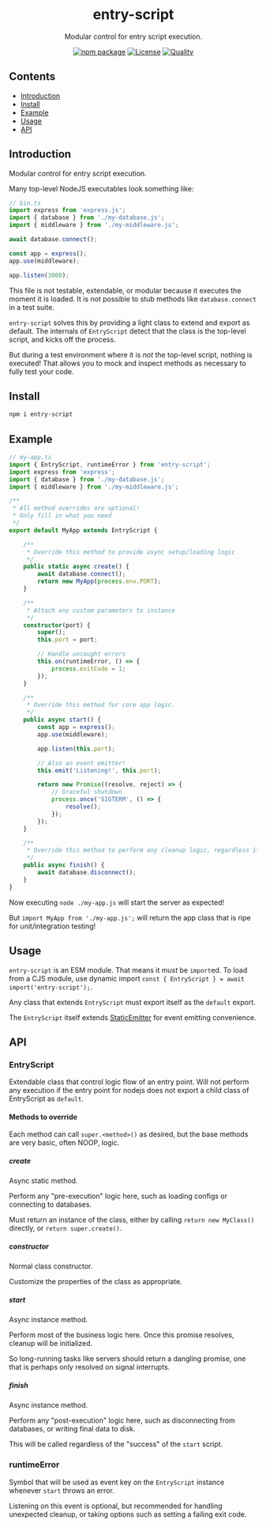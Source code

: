 <div style="text-align:center">

<h1>entry-script</h1>
<p>Modular control for entry script execution.</p>

[![npm package](https://badge.fury.io/js/entry-script.svg)](https://www.npmjs.com/package/entry-script)
[![License](https://img.shields.io/npm/l/entry-script.svg)](https://github.com/JacobLey/jacobley/blob/main/common/config/publish/LICENSE)
[![Quality](https://img.shields.io/npms-io/quality-score/entry-script.svg)](https://www.npmjs.com/package/entry-script)

</div>

## Contents
- [Introduction](#introduction)
- [Install](#install)
- [Example](#example)
- [Usage](#usage)
- [API](#api)

<a name="Introduction"></a>
## Introduction

Modular control for entry script execution.

Many top-level NodeJS executables look something like:

```ts
// bin.ts
import express from 'express.js';
import { database } from './my-database.js';
import { middleware } from './my-middleware.js';

await database.connect();

const app = express();
app.use(middleware);

app.listen(3000);
```

This file is not testable, extendable, or modular because it executes the moment it is loaded. It is not possible to stub methods like `database.connect` in a test suite.

`entry-script` solves this by providing a light class to extend and export as default. The internals of `EntryScript` detect that the class is the top-level script, and kicks off the process.

But during a test environment where it is _not_ the top-level script, nothing is executed! That allows you to mock and inspect methods as necessary to fully test your code.

<a name="Install"></a>
## Install

```sh
npm i entry-script
```

<a name="Example"></a>
## Example

```ts
// my-app.ts
import { EntryScript, runtimeError } from 'entry-script';
import express from 'express';
import { database } from './my-database.js';
import { middleware } from './my-middleware.js';

/**
 * All method overrides are optional!
 * Only fill in what you need
 */
export default MyApp extends EntryScript {

    /**
     * Override this method to provide async setup/loading logic
     */
    public static async create() {
        await database.connect();
        return new MyApp(process.env.PORT);
    }

    /**
     * Attach any custom parameters to instance
     */
    constructor(port) {
        super();
        this.port = port;

        // Handle uncaught errors
        this.on(runtimeError, () => {
            process.exitCode = 1;
        });
    }

    /**
     * Override this method for core app logic.
     */
    public async start() {
        const app = express();
        app.use(middleware);

        app.listen(this.port);

        // Also an event emitter!
        this.emit('Listening!', this.port);

        return new Promise((resolve, reject) => {
            // Graceful shutdown
            process.once('SIGTERM', () => {
                resolve();
            });
        });
    }

    /**
     * Override this method to perform any cleanup logic, regardless if `start` threw an error.
     */
    public async finish() {
        await database.disconnect();
    }
}
```

Now executing `node ./my-app.js` will start the server as expected!

But `import MyApp from './my-app.js';` will return the app class that is ripe for unit/integration testing!

<a name="usage"></a>
## Usage

`entry-script` is an ESM module. That means it _must_ be `import`ed. To load from a CJS module, use dynamic import `const { EntryScript } = await import('entry-script');`.

Any class that extends `EntryScript` must export itself as the `default` export.

The `EntryScript` itself extends [StaticEmitter](https://www.npmjs.com/package/static-emitter) for event emitting convenience.

<a name="api"></a>
## API

### EntryScript

Extendable class that control logic flow of an entry point. Will not perform any execution if the entry point for nodejs does not export a child class of EntryScript as `default`.

#### Methods to override

Each method can call `super.<method>()` as desired, but the base methods are very basic, often NOOP, logic.

##### create

Async static method.

Perform any "pre-execution" logic here, such as loading configs or connecting to databases.

Must return an instance of the class, either by calling `return new MyClass()` directly, or `return super.create()`.

##### constructor

Normal class constructor.

Customize the properties of the class as appropriate.

##### start

Async instance method.

Perform most of the business logic here. Once this promise resolves, cleanup will be initialized.

So long-running tasks like servers should return a dangling promise, one that is perhaps only resolved on signal interrupts.

##### finish

Async instance method.

Perform any "post-execution" logic here, such as disconnecting from databases, or writing final data to disk.

This will be called regardless of the "success" of the `start` script.

### runtimeError

Symbol that will be used as event key on the `EntryScript` instance whenever `start` throws an error.

Listening on this event is optional, but recommended for handling unexpected cleanup, or taking options such as setting a failing exit code.

